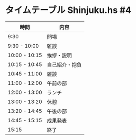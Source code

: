 タイムテーブル Shinjuku.hs #4
=============================

時間		| 内容
----------------|------
 9:30		| 開場
 9:30 - 10:00	| 雑談
10:00 - 10:15   | 挨拶・説明
10:15 - 10:45	| 自己紹介・抱負
10:45 - 11:00	| 雑談
11:00 - 12:00	| 午前の部
12:00 - 13:00	| ランチ
13:00 - 13:20	| 休憩
13:20 - 14:45	| 午後の部
14:45 - 15:15	| 成果発表
15:15		| 終了

